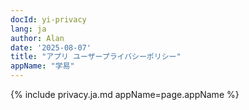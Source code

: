```yaml
---
docId: yi-privacy
lang: ja
author: Alan
date: '2025-08-07'
title: "アプリ ユーザープライバシーポリシー"
appName: "学易"
---
```


{% include privacy.ja.md appName=page.appName %}
